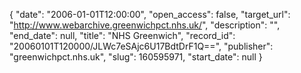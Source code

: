 {
  "date": "2006-01-01T12:00:00", 
  "open_access": false, 
  "target_url": "http://www.webarchive.greenwichpct.nhs.uk/", 
  "description": "", 
  "end_date": null, 
  "title": "NHS Greenwich", 
  "record_id": "20060101T120000/JLWc7eSAjc6U17BdtDrF1Q==", 
  "publisher": "greenwichpct.nhs.uk", 
  "slug": 160595971, 
  "start_date": null
}

